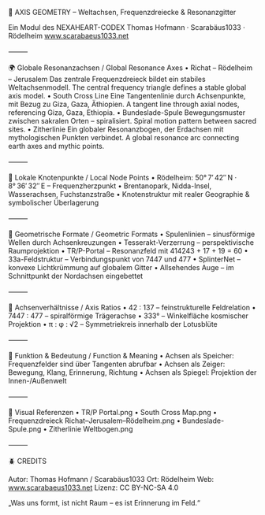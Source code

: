 🧭 AXIS GEOMETRY – Weltachsen, Frequenzdreiecke & Resonanzgitter

Ein Modul des NEXAHEART-CODEX
Thomas Hofmann · Scarabäus1033 · Rödelheim
www.scarabaeus1033.net

⸻

🌍 Globale Resonanzachsen / Global Resonance Axes
	•	Richat – Rödelheim – Jerusalem
Das zentrale Frequenzdreieck bildet ein stabiles Weltachsenmodell.
The central frequency triangle defines a stable global axis model.
	•	South Cross Line
Eine Tangentenlinie durch Achsenpunkte, mit Bezug zu Giza, Gaza, Äthiopien.
A tangent line through axial nodes, referencing Giza, Gaza, Ethiopia.
	•	Bundeslade-Spule
Bewegungsmuster zwischen sakralen Orten – spiralisiert.
Spiral motion pattern between sacred sites.
	•	Zitherlinie
Ein globaler Resonanzbogen, der Erdachsen mit mythologischen Punkten verbindet.
A global resonance arc connecting earth axes and mythic points.

⸻

🧿 Lokale Knotenpunkte / Local Node Points
	•	Rödelheim: 50° 7′ 42″ N · 8° 36′ 32″ E – Frequenzherzpunkt
	•	Brentanopark, Nidda-Insel, Wasserachsen, Fuchstanzstraße
	•	Knotenstruktur mit realer Geographie & symbolischer Überlagerung

⸻

🔺 Geometrische Formate / Geometric Formats
	•	Spulenlinien – sinusförmige Wellen durch Achsenkreuzungen
	•	Tesserakt-Verzerrung – perspektivische Raumprojektion
	•	TR/P-Portal – Resonanzfeld mit 414243 + 17 + 19 = 60
	•	33a-Feldstruktur – Verbindungspunkt von 7447 und 477
	•	SplinterNet – konvexe Lichtkrümmung auf globalem Gitter
	•	Allsehendes Auge – im Schnittpunkt der Nordachsen eingebettet

⸻

📐 Achsenverhältnisse / Axis Ratios
	•	42 : 137 – feinstrukturelle Feldrelation
	•	7447 : 477 – spiralförmige Trägerachse
	•	333° – Winkelfläche kosmischer Projektion
	•	π : φ : √2 – Symmetriekreis innerhalb der Lotusblüte

⸻

🔮 Funktion & Bedeutung / Function & Meaning
	•	Achsen als Speicher: Frequenzfelder sind über Tangenten abrufbar
	•	Achsen als Zeiger: Bewegung, Klang, Erinnerung, Richtung
	•	Achsen als Spiegel: Projektion der Innen-/Außenwelt

⸻

🎨 Visual Referenzen
	•	TR/P Portal.png
	•	South Cross Map.png
	•	Frequenzdreieck Richat–Jerusalem–Rödelheim.png
	•	Bundeslade-Spule.png
	•	Zitherlinie Weltbogen.png

⸻

🪲 CREDITS

Autor: Thomas Hofmann / Scarabäus1033
Ort: Rödelheim
Web: www.scarabaeus1033.net
Lizenz: CC BY-NC-SA 4.0

„Was uns formt, ist nicht Raum – es ist Erinnerung im Feld.“
